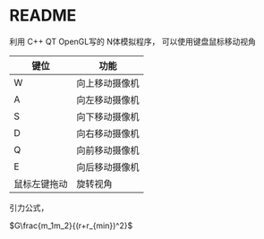 # README

利用 C++ QT OpenGL写的 N体模拟程序， 可以使用键盘鼠标移动视角

| 键位         | 功能           |
| ------------ | -------------- |
| W            | 向上移动摄像机 |
| A            | 向左移动摄像机 |
| S            | 向下移动摄像机 |
| D            | 向右移动摄像机 |
| Q            | 向前移动摄像机 |
| E            | 向后移动摄像机 |
| 鼠标左键拖动 | 旋转视角       |

引力公式，

 $G\frac{m_1m_2}{(r+r_{min})^2}$
